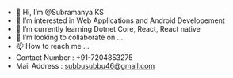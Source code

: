 - 👋 Hi, I’m @Subramanya KS
- 👀 I’m interested in Web Applications and Android Developement
- 🌱 I’m currently learning Dotnet Core, React, React native
- 💞️ I’m looking to collaborate on ...
- 📫 How to reach me ...
- Contact Number : +91-7204853275
- Mail Address : subbusubbu46@gmail.com

<!---
Subramanya46/Subramanya46 is a ✨ special ✨ repository because its `README.md` (this file) appears on your GitHub profile.
You can click the Preview link to take a look at your changes.
--->
